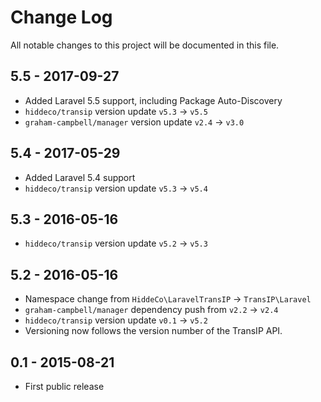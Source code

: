 # Change Log
All notable changes to this project will be documented in this file.

## 5.5 - 2017-09-27
- Added Laravel 5.5 support, including Package Auto-Discovery
- `hiddeco/transip` version update `v5.3` -> `v5.5`
- `graham-campbell/manager` version update `v2.4` -> `v3.0`

## 5.4 - 2017-05-29
- Added Laravel 5.4 support
- `hiddeco/transip` version update `v5.3` -> `v5.4`

## 5.3 - 2016-05-16
- `hiddeco/transip` version update `v5.2` -> `v5.3`

## 5.2 - 2016-05-16
- Namespace change from `HiddeCo\LaravelTransIP` -> `TransIP\Laravel`
- `graham-campbell/manager` dependency push from `v2.2` -> `v2.4`
- `hiddeco/transip` version update `v0.1` -> `v5.2`
- Versioning now follows the version number of the TransIP API.

## 0.1 - 2015-08-21
- First public release
